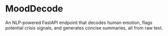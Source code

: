 # MoodDecode
An NLP-powered FastAPI endpoint that decodes human emotion, flags potential crisis signals, and generates concise summaries, all from raw text.

